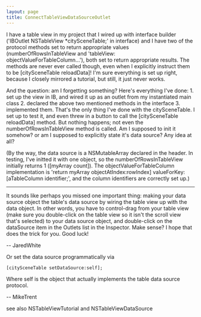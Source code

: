 ```yaml
---
layout: page
title: ConnectTableViewDataSourceOutlet
---
```


I have a table view in my project that I wired up with interface builder ('IBOutlet NSTableView *citySceneTable;' in interface) and I have two of the protocol methods set to return appropriate values (numberOfRowsInTableView and 'tableView: objectValueForTableColumn...'), both set to return appropriate results. The methods are never ever called though, even when I explicitly instruct them to be [citySceneTable reloadData]! I'm sure everything is set up right, because I closely mirrored a tutorial, but still, it just never works.

And the question: am I forgetting something? Here's everything I've done: 1. set up the view in IB, and wired it up as an outlet from my instantiated main class 2. declared the above two mentioned methods in the interface 3. implemented them. That's the only thing I've done with the citySceneTable. I set up to test it, and even threw in a button to call the [citySceneTable reloadData] method. But nothing happens; not even the numberOfRowsInTableView method is called. Am I supposed to init it somehow? or am I supposed to explicitly state it's data source? Any idea at all?

(By the way, the data source is a NSMutableArray declared in the header. In testing, I've initted it with one object, so the numberOfRowsInTableView initially returns 1 ([myArray count]). The objectValueForTableColumn implementation is 'return myArray objectAtIndex:rowIndex] valueForKey: [aTableColumn identifier;', and the column identifiers are correctly set up.)

----

It sounds like perhaps you missed one important thing: making your data source object the table's data source by wiring the table view up with the data object. In other words, you have to control-drag from your table view (make sure you double-click on the table view so it isn't the scroll view that's selected) to your data source object, and double-click on the dataSource item in the Outlets list in the Inspector. Make sense? I hope that does the trick for you. Good luck!

-- JaredWhite

Or set the data source programmatically via 

    [citySceneTable setDataSource:self];

Where self is the object that actually implements the table data source protocol.

-- MikeTrent

see also NSTableViewTutorial and NSTableViewDataSource

